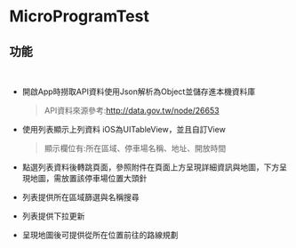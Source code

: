 # MicroProgramTest

## 功能

<br>

* 開啟App時撈取API資料使用Json解析為Object並儲存進本機資料庫     
  > API資料來源參考:​​http://data.gov.tw/node/26653
* 使用列表顯示上列資料 iOS為UITableView，並且自訂View 
  > 顯示欄位有:所在區域、停車場名稱、地址、開放時間
* 點選列表資料後轉跳頁面，參照附件在頁面上方呈現詳細資訊與地圖，下方呈現地圖，需放置該停車場位置大頭針

* 列表提供所在區域篩選與名稱搜尋

* 列表提供下拉更新  

* 呈現地圖後可提供從所在位置前往的路線規劃
